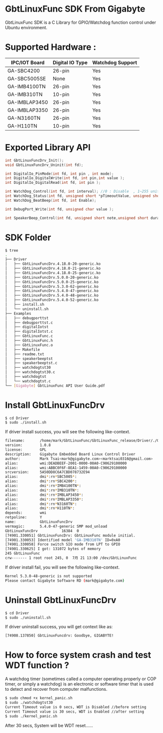 # GbtLinuxFunc SDK From Gigabyte

GbtLinuxFunc SDK is a C Library for GPIO/Watchdog function control under Ubuntu environment.

# Supported Hardware :
| IPC/IOT Board | Digital IO Type | Watchdog Support|
| ------ | ---- | --- |
| GA-SBC4200 | 26-pin | Yes |
| GA-SBC5005SE | None | Yes |
| GA-IMB4100TN | 26-pin | Yes |
| GA-IMB310TN | 10-pin | Yes |
| GA-IMBLAP3450 | 26-pin | Yes |
| GA-IMBLAP3350 | 26-pin | Yes |
| GA-N3160TN | 26-pin | Yes |
| GA-H110TN | 10-pin | Yes |


# Exported Library API
```C
int GbtLinuxFuncDrv_Init();
void GbtLinuxFuncDrv_Uninit(int fd);

int DigitalIo_PinMode(int fd, int pin , int mode);
int DigitalIo_DigitalWrite(int fd, int pin,int value );
int DigitalIo_DigitalRead(int fd, int pin );

int WatchDog_Control(int fd, int interval); //0 : Disable  , 1~255 unit in second
int WatchDog_Status(int fd, unsigned short *pTimeoutValue, unsigned short *pWdtStatus); 
int WatchDog_BeatBeep(int fd, int Enable);

int DebugPort_Write(int fd, unsigned char value );

int SpeakerBeep_Control(int fd, unsigned short note,unsigned short duration);
```
# SDK Folder
```sh
$ tree
.
├── Driver
│   ├── GbtLinuxFuncDrv.4.18.0-20-generic.ko
│   ├── GbtLinuxFuncDrv.4.18.0-21-generic.ko
│   ├── GbtLinuxFuncDrv.4.18.0-25-generic.ko
│   ├── GbtLinuxFuncDrv.5.0.0-20-generic.ko
│   ├── GbtLinuxFuncDrv.5.0.0-25-generic.ko
│   ├── GbtLinuxFuncDrv.5.3.0-62-generic.ko
│   ├── GbtLinuxFuncDrv.5.4.0-47-generic.ko
│   ├── GbtLinuxFuncDrv.5.4.0-48-generic.ko
│   ├── GbtLinuxFuncDrv.5.4.0-52-generic.ko
│   ├── install.sh
│   └── uninstall.sh
├── Examples
│   ├── debugporttst
│   ├── debugporttst.c
│   ├── digitalIotst
│   ├── digitalIotst.c
│   ├── GbtLinuxFunc.c
│   ├── GbtLinuxFunc.h
│   ├── GbtLinuxFunc.o
│   ├── Makefile
│   ├── readme.txt
│   ├── speakerbeeptst
│   ├── speakerbeeptst.c
│   ├── watchdogtst30
│   ├── watchdogtst30.c
│   ├── watchdogtst
│   └── watchdogtst.c
└── [Gigabyte] GbtLinuxFunc API User Guide.pdf

```
# Install GbtLinuxFuncDrv 

```sh
$ cd Driver
$ sudo ./install.sh
```
If driver install success, you will see the following like-context.

```sh
filename:       /home/mark/GbtLinuxFunc/GbtLinuxFunc_release/Driver/./GbtLinuxFuncDrv.5.4.0-47-generic.ko
version:        1.0.8
license:        GPL
description:    Gigabyte Embedded Board Linux Control Driver
author:         Mark Tsai<mark@gigabyte.com><marktsai0316@gmail.com>
alias:          wmi:DEADBEEF-2001-0000-00A0-C90629100000
alias:          wmi:ABBC0F6F-8EA1-1459-00A0-C90629100000
srcversion:     5A50DD8C6A7CBD078732E94
alias:          dmi*:rn*SBC5005*:
alias:          dmi*:rn*SBC4200*:
alias:          dmi*:rn*IMB4100TN*:
alias:          dmi*:rn*IMB310TN*:
alias:          dmi*:rn*IMBLAP3450*:
alias:          dmi*:rn*IMBLAP3350*:
alias:          dmi*:rn*N3160TN*:
alias:          dmi*:rn*H110TN*:
depends:        wmi
retpoline:      Y
name:           GbtLinuxFuncDrv
vermagic:       5.4.0-47-generic SMP mod_unload 
GbtLinuxFuncDrv           16384  0
[74901.330051] GbtLinuxFuncDrv: GbtLinuxFunc module initial.
[74901.330053] Identified model 'GA-IMB310TN' ID=0xA0
[74901.330058] Force switch SIO mode from LPT to GPIO
[74901.330625] I got: 131072 bytes of memory 
245 GbtLinuxFunc
crw------- 1 root root 245, 0  7月 21 13:00 /dev/GbtLinuxFunc
```

If driver install fail, you will see the following like-context.

```sh
Kernel 5.3.0-48-generic is not supported
Please contact Gigabyte Software RD (mark@gigabyte.com)
```
# Uninstall GbtLinuxFuncDrv 

```sh
$ cd Driver
$ sudo ./uninstall.sh
```
If driver uninstall success, you will get context like as:
```sh
[74908.137850] GbtLinuxFuncdrv: Goodbye, GIGABYTE!
```
# How to force system crash and test WDT function ?

A watchdog timer (sometimes called a computer operating properly or COP timer, or simply a watchdog) is an electronic or software timer that is used to detect and recover from computer malfunctions.

```sh
$ sudo chmod +x kernel_panic.sh
$ sudo ./watchdogtst30
Current Timeout value is 0 secs, WDT is Disabled //before setting
Current Timeout value is 30 secs, WDT is Enabled //after setting
$ sudo ./kernel_panic.sh
```
After 30 secs, System will be WDT reset......
